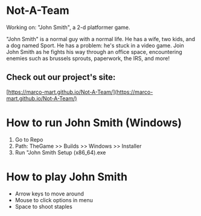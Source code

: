 # Not-A-Team
Working on: "John Smith", a 2-d platformer game. 

"John Smith" is a normal guy with a normal life. He has a wife, two kids, and a dog named Sport. He has a problem: he's stuck in a video game. Join John Smith as he fights his way through an office space, encountering enemies such as brussels sprouts, paperwork, the IRS, and more! 

## Check out our project's site: 
[https://marco-mart.github.io/Not-A-Team/](https://marco-mart.github.io/Not-A-Team/)


# How to run John Smith (Windows)
1. Go to Repo
2. Path: TheGame >> Builds >> Windows >> Installer
3. Run "John Smith Setup (x86_64).exe


# How to play John Smith
- Arrow keys to move around
- Mouse to click options in menu
- Space to shoot staples
